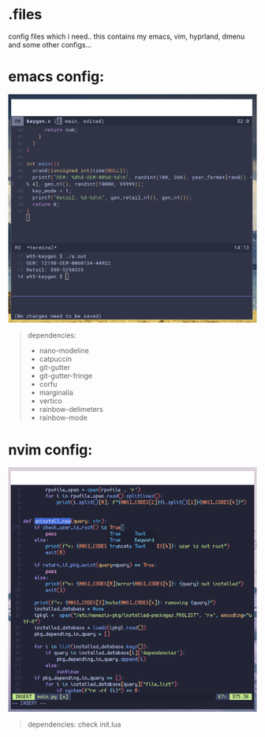 # .files
config files which i need.. this contains my emacs, vim, hyprland, dmenu and some other configs...

# emacs config:
![master](2023-09-30-224144_660x607_scrot.png)

> dependencies:
> - nano-modeline
> - catpuccin
> - git-gutter
> - git-gutter-fringe
> - corfu
> - marginalia
> - vertico
> - rainbow-delimeters
> - rainbow-mode

# nvim config:

![master](2023-08-31-173601_714x702_scrot.png)

> dependencies:
> check init.lua
